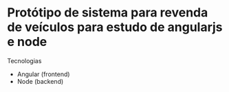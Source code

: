 # Protótipo de sistema para revenda de veículos para estudo de angularjs e node

Tecnologias 
- Angular (frontend)
- Node (backend)
